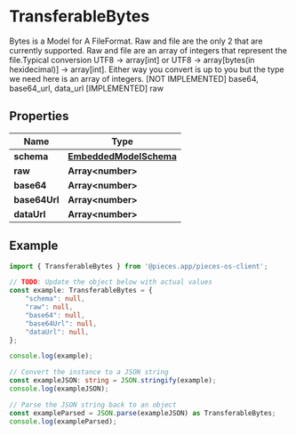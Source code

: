 
# TransferableBytes

Bytes is a Model for A FileFormat. Raw and file are the only 2 that are currently supported. Raw and file are an array of integers that represent the file.Typical conversion UTF8 -> array[int] or UTF8 -> array[bytes(in hexidecimal)] -> array[int]. Either way you convert is up to you but the type we need here is an array of integers.  [NOT IMPLEMENTED] base64, base64_url, data_url [IMPLEMENTED] raw

## Properties

Name | Type
------------ | -------------
**schema** | [**EmbeddedModelSchema**](EmbeddedModelSchema)
**raw** | **Array&lt;number&gt;**
**base64** | **Array&lt;number&gt;**
**base64Url** | **Array&lt;number&gt;**
**dataUrl** | **Array&lt;number&gt;**

## Example

```typescript
import { TransferableBytes } from '@pieces.app/pieces-os-client';

// TODO: Update the object below with actual values
const example: TransferableBytes = {
    "schema": null,
    "raw": null,
    "base64": null,
    "base64Url": null,
    "dataUrl": null,
};

console.log(example);

// Convert the instance to a JSON string
const exampleJSON: string = JSON.stringify(example);
console.log(exampleJSON);

// Parse the JSON string back to an object
const exampleParsed = JSON.parse(exampleJSON) as TransferableBytes;
console.log(exampleParsed);
```


